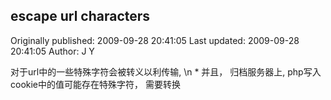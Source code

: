 ## escape url characters

Originally published: 2009-09-28 20:41:05
Last updated: 2009-09-28 20:41:05
Author: J Y

对于url中的一些特殊字符会被转义以利传输,\n *      并且， 归档服务器上, php写入cookie中的值可能存在特殊字符， 需要转换